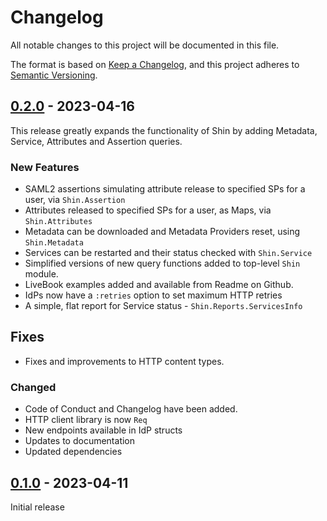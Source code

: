 # Changelog
All notable changes to this project will be documented in this file.

The format is based on [Keep a Changelog](https://keepachangelog.com/en/1.0.0/),
and this project adheres to [Semantic Versioning](https://semver.org/spec/v2.0.0.html).

## [0.2.0] - 2023-04-16
This release greatly expands the functionality of Shin by adding Metadata, Service, Attributes and
Assertion queries.

### New Features
* SAML2 assertions simulating attribute release to specified SPs for a user, via `Shin.Assertion`
* Attributes released to specified SPs for a user, as Maps, via `Shin.Attributes`
* Metadata can be downloaded and Metadata Providers reset, using `Shin.Metadata`
* Services can be restarted and their status checked with `Shin.Service`
* Simplified versions of new query functions added to top-level `Shin` module.
* LiveBook examples added and available from Readme on Github.
* IdPs now have a `:retries` option to set maximum HTTP retries
* A simple, flat report for Service status - `Shin.Reports.ServicesInfo`

## Fixes
* Fixes and improvements to HTTP content types.

### Changed
* Code of Conduct and Changelog have been added.
* HTTP client library is now `Req`
* New endpoints available in IdP structs
* Updates to documentation
* Updated dependencies

## [0.1.0] - 2023-04-11
Initial release

[0.2.0]: https://github.com/Digital-Identity-Labs/shin/compare/0.1.0...0.2.0
[0.1.0]: https://github.com/Digital-Identity-Labs/shin/compare/releases/tag/0.1.0
